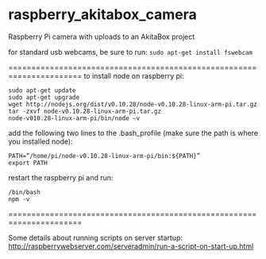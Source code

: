 raspberry_akitabox_camera
=========================

Raspberry Pi camera with uploads to an AkitaBox project


for standard usb webcams, be sure to run:
`sudo apt-get install fswebcam`

======================================================================
to install node on raspberry pi:
```
sudo apt-get update
sudo apt-get upgrade
wget http://nodejs.org/dist/v0.10.28/node-v0.10.28-linux-arm-pi.tar.gz
tar -zxvf node-v0.10.28-linux-arm-pi.tar.gz
node-v010.28-linux-arm-pi/bin/node —v
```

add the following two lines to the .bash_profile (make sure the path is where you installed node):
```
PATH=”/home/pi/node-v0.10.28-linux-arm-pi/bin:${PATH}”
export PATH
```

restart the raspberry pi and run:
```
/bin/bash
npm -v
```
======================================================================

Some details about running scripts on server startup:
http://raspberrywebserver.com/serveradmin/run-a-script-on-start-up.html
